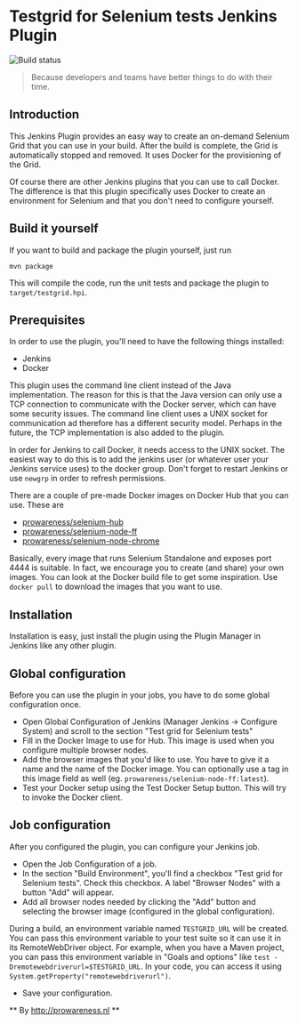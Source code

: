 Testgrid for Selenium tests Jenkins Plugin
==========================================

![Build status](https://travis-ci.org/Prowareness/testgrid-plugin.svg?branch=master)

> Because developers and teams have better things to do with their time.

Introduction
------------

This Jenkins Plugin provides an easy way to create an on-demand Selenium Grid that you can use in your
build. After the build is complete, the Grid is automatically stopped and removed. It uses Docker for
the provisioning of the Grid.

Of course there are other Jenkins plugins that you can use to call Docker. The difference is that this
plugin specifically uses Docker to create an environment for Selenium and that you don't need to 
configure yourself. 

Build it yourself
-----------------

If you want to build and package the plugin yourself, just run

    mvn package

This will compile the code, run the unit tests and package the plugin to `target/testgrid.hpi`.

Prerequisites
-------------

In order to use the plugin, you'll need to have the following things installed:

- Jenkins
- Docker

This plugin uses the command line client instead of the Java implementation. The reason for this is that
the Java version can only use a TCP connection to communicate with the Docker server, which can have some
security issues. The command line client uses a UNIX socket for communication ad therefore has a different
 security model. Perhaps in the future, the TCP implementation is also added to the plugin.

In order for Jenkins to call Docker, it needs access to the UNIX socket. The easiest way to do this is to
add the jenkins user (or whatever user your Jenkins service uses) to the docker group. Don't forget to
restart Jenkins or use `newgrp` in order to refresh permissions.

There are a couple of pre-made Docker images on Docker Hub that you can use. These are

- [prowareness/selenium-hub](https://registry.hub.docker.com/u/prowareness/selenium-hub/)
- [prowareness/selenium-node-ff](https://registry.hub.docker.com/u/prowareness/selenium-node-ff/)
- [prowareness/selenium-node-chrome](https://registry.hub.docker.com/u/prowareness/selenium-node-chrome/)

Basically, every image that runs Selenium Standalone and exposes port 4444 is suitable. In fact, we encourage
you to create (and share) your own images. You can look at the Docker build file to get some inspiration. 
Use `docker pull` to download the images that you want to use.

Installation
-------------

Installation is easy, just install the plugin using the Plugin Manager in Jenkins like any other plugin.

Global configuration
--------------------

Before you can use the plugin in your jobs, you have to do some global configuration once.

- Open Global Configuration of Jenkins (Manager Jenkins -> Configure System) and scroll to the section
"Test grid for Selenium tests"
- Fill in the Docker Image to use for Hub. This image is used when you configure multiple browser nodes.
- Add the browser images that you'd like to use. You have to give it a name and the name of the Docker image. 
You can optionally use a tag in this image field as well (eg. `prowareness/selenium-node-ff:latest`).
- Test your Docker setup using the Test Docker Setup button. This will try to invoke the Docker client.

Job configuration
-----------------

After you configured the plugin, you can configure your Jenkins job.

- Open the Job Configuration of a job.
- In the section "Build Environment", you'll find a checkbox "Test grid for Selenium tests". Check this checkbox.
 A label "Browser Nodes" with a button "Add" will appear.
- Add all browser nodes needed by clicking the "Add" button and selecting the browser image (configured in the
 global configuration).
 
During a build, an environment variable named `TESTGRID_URL` will be created. You can pass this environment
variable to your test suite so it can use it in its RemoteWebDriver object. For example, when you have a Maven 
project, you can pass this environment variable in "Goals and options" like `test -Dremotewebdriverurl=$TESTGRID_URL`. 
In your code, you can access it using `System.getProperty("remotewebdriverurl")`.
 
- Save your configuration.

** By http://prowareness.nl **